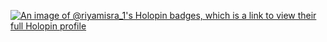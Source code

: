 [![An image of @riyamisra_1's Holopin badges, which is a link to view their full Holopin profile](https://holopin.me/riyamisra_1)](https://holopin.io/@riyamisra_1)
